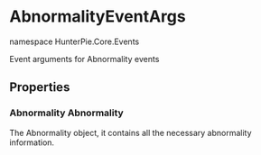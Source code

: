 # AbnormalityEventArgs

<ns>namespace HunterPie.Core.Events</ns>

Event arguments for Abnormality events

## Properties

### <Type>Abnormality</Type> Abnormality

The Abnormality object, it contains all the necessary abnormality information.